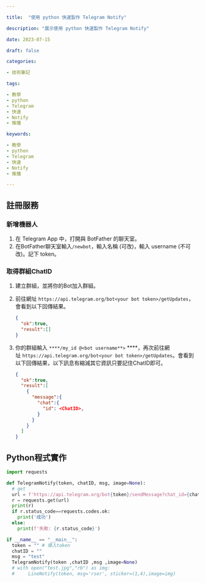 ```yaml
---

title:  "使用 python 快速製作 Telegram Notify"

description: "展示使用 python 快速製作 Telegram Notify"

date: 2023-07-15

draft: false

categories:

- 技術筆記

tags:

- 教學
- python
- Telegram
- 快速
- Notify
- 推播

keywords:

- 教學
- python
- Telegram
- 快速
- Notify
- 推播

---
```




## **註冊服務**

### 新增機器人

1. 在 Telegram App 中，打開與 BotFather 的聊天室。
2. 在BotFather聊天室輸入`/newbot`，輸入名稱 (可改)，輸入 username (不可改)。記下 token。

### 取得群組ChatID

1. 建立群組，並將你的Bot加入群組。
2. 前往網址 `https://api.telegram.org/bot<your bot token>/getUpdates`，會看到以下回傳結果。
    
    ```json
    {
      "ok":true,
      "result":[]
    }
    ```
    
3. 你的群組輸入 `****/my_id @<bot username**>` ****，再次前往網址 `https://api.telegram.org/bot<your bot token>/getUpdates`。會看到以下回傳結果，以下訊息有縮減其它資訊只要記住ChatID即可。
    
    ```json
    {
      "ok":true,
      "result":[
        {
          "message":{
            "chat":{
              "id": <ChatID>,
            }
          }
        }
      ]
    }
    ```
    

## **Python程式實作**

```python
import requests

def TelegramNotify(token, chatID, msg, image=None):
  # get
  url = f'https://api.telegram.org/bot{token}/sendMessage?chat_id={chatID}&text={msg}'
  r = requests.get(url)
  print(r)
  if r.status_code==requests.codes.ok:
    print('成功')
  else:
    print(f'失敗: {r.status_code}')

if __name__ == "__main__":
  token = "" # 填入token
  chatID = ""
  msg = "test"
  TelegramNotify(token ,chatID ,msg ,image=None)
  # with open("test.jpg","rb") as img:
  #     LineNotify(token, msg='rser', sticker=(1,4),image=img)
```